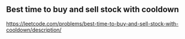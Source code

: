 ## Best time to buy and sell stock with cooldown
https://leetcode.com/problems/best-time-to-buy-and-sell-stock-with-cooldown/description/
